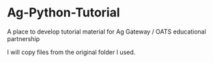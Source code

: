 # Ag-Python-Tutorial
A place to develop tutorial material for Ag Gateway / OATS educational partnership

I will copy files from the original folder I used.
